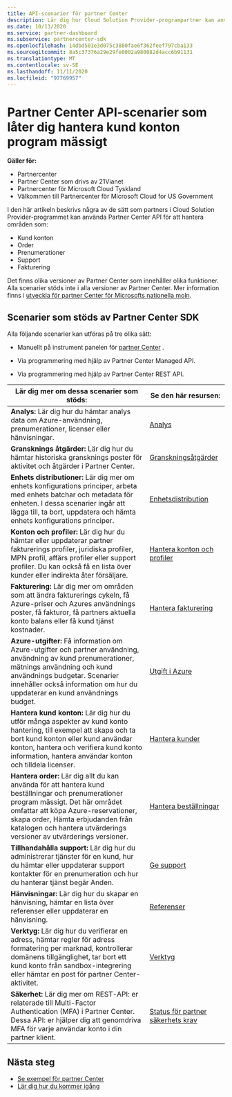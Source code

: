 ```yaml
---
title: API-scenarier för partner Center
description: Lär dig hur Cloud Solution Provider-programpartner kan använda Partner Center API för att hantera kund konton, beställningar, support och fakturering program mässigt.
ms.date: 10/13/2020
ms.service: partner-dashboard
ms.subservice: partnercenter-sdk
ms.openlocfilehash: 14dbd501e3d075c3880fae6f362feef797cba133
ms.sourcegitcommit: 8a5c37376a29e29fe0002a980082d4acc6b91131
ms.translationtype: MT
ms.contentlocale: sv-SE
ms.lasthandoff: 11/11/2020
ms.locfileid: "97769957"
---
```

# <a name="partner-center-api-scenarios-that-let-you-programmatically-manage-customer-accounts"></a>Partner Center API-scenarier som låter dig hantera kund konton program mässigt

**Gäller för:**

- Partnercenter
- Partner Center som drivs av 21Vianet
- Partnercenter för Microsoft Cloud Tyskland
- Välkommen till Partnercenter för Microsoft Cloud for US Government

I den här artikeln beskrivs några av de sätt som partners i Cloud Solution Provider-programmet kan använda Partner Center API för att hantera områden som:

- Kund konton
- Order
- Prenumerationer
- Support
- Fakturering

Det finns olika versioner av Partner Center som innehåller olika funktioner. Alla scenarier stöds inte i alla versioner av Partner Center. Mer information finns i [utveckla för partner Center för Microsofts nationella moln](developing-for-partner-center-for-microsoft-national-cloud.md).

## <a name="scenarios-supported-by-the-partner-center-sdk"></a>Scenarier som stöds av Partner Center SDK

Alla följande scenarier kan utföras på tre olika sätt:

- Manuellt på instrument panelen för [partner Center](https://partner.microsoft.com/dashboard) .

- Via programmering med hjälp av Partner Center Managed API.

- Via programmering med hjälp av Partner Center REST API.

| Lär dig mer om dessa scenarier som stöds:  | Se den här resursen:     |
|----------------------------------|--------------------------|
| **Analys:** Lär dig hur du hämtar analys data om Azure-användning, prenumerationer, licenser eller hänvisningar.         | [Analys](usage-analytics.md)  |
| **Gransknings åtgärder:** Lär dig hur du hämtar historiska gransknings poster för aktivitet och åtgärder i Partner Center. | [Granskningsåtgärder](audit.md)                     |
| **Enhets distributioner:** Lär dig mer om enhets konfigurations principer, arbeta med enhets batchar och metadata för enheten. I dessa scenarier ingår att lägga till, ta bort, uppdatera och hämta enhets konfigurations principer.    | [Enhetsdistribution](device-deployment.md)  |
| **Konton och profiler:** Lär dig hur du hämtar eller uppdaterar partner fakturerings profiler, juridiska profiler, MPN profil, affärs profiler eller support profiler. Du kan också få en lista över kunder eller indirekta åter försäljare. | [Hantera konton och profiler](manage-profiles-and-information.md)                                                                        |
| **Fakturering:** Lär dig mer om områden som att ändra fakturerings cykeln, få Azure-priser och Azures användnings poster, få fakturor, få partners aktuella konto balans eller få kund tjänst kostnader.  | [Hantera fakturering](manage-billing.md)   |
| **Azure-utgifter:** Få information om Azure-utgifter och partner användning, användning av kund prenumerationer, mätnings användning och kund användnings budgetar. Scenarier innehåller också information om hur du uppdaterar en kund användnings budget. | [Utgift i Azure](azure-spending.md)  |
| **Hantera kund konton:** Lär dig hur du utför många aspekter av kund konto hantering, till exempel att skapa och ta bort kund konton eller kund användar konton, hantera och verifiera kund konto information, hantera användar konton och tilldela licenser.  | [Hantera kunder](manage-customers.md)  |
| **Hantera order:** Lär dig allt du kan använda för att hantera kund beställningar och prenumerationer program mässigt. Det här området omfattar att köpa Azure-reservationer, skapa order, Hämta erbjudanden från katalogen och hantera utvärderings versioner av utvärderings versioner.   | [Hantera beställningar](manage-orders.md)  |
| **Tillhandahålla support:** Lär dig hur du administrerar tjänster för en kund, hur du hämtar eller uppdaterar support kontakter för en prenumeration och hur du hanterar tjänst begär Anden.  | [Ge support](provide-support.md)   |
| **Hänvisningar:** Lär dig hur du skapar en hänvisning, hämtar en lista över referenser eller uppdaterar en hänvisning.  | [Referenser](/partner/develop/referrals)  |
| **Verktyg:** Lär dig hur du verifierar en adress, hämtar regler för adress formatering per marknad, kontrollerar domänens tillgänglighet, tar bort ett kund konto från sandbox-integrering eller hämtar en post för partner Center-aktivitet. | [Verktyg](utilities.md)  |
| **Säkerhet:** Lär dig mer om REST-API: er relaterade till Multi-Factor Authentication (MFA) i Partner Center. Dessa API: er hjälper dig att genomdriva MFA för varje användar konto i din partner klient.  | [Status för partner säkerhets krav](partner-security-requirements.md)  |

## <a name="next-steps"></a>Nästa steg

- [Se exempel för partner Center](partner-center-samples.md)
- [Lär dig hur du kommer igång](get-started.md)